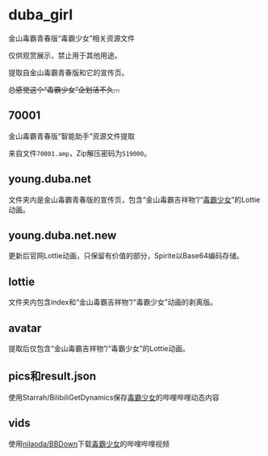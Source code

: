 # duba_girl
金山毒霸青春版“毒霸少女”相关资源文件

仅供观赏展示，禁止用于其他用途。

提取自金山毒霸青春版和它的宣传页。

~~总感觉这个“毒霸少女”企划活不久...~~

## 70001
金山毒霸青春版“智能助手”资源文件提取

来自文件`70001.amp`，Zip解压密码为`519000`。

## young.duba.net
文件夹内是金山毒霸青春版的宣传页，包含“金山毒霸吉祥物”/“[毒霸少女](https://space.bilibili.com/1266594350)”的Lottie动画。

## young.duba.net.new
更新后官网Lottie动画，只保留有价值的部分，Spirite以Base64编码存储。

## lottie
文件夹内包含index和“金山毒霸吉祥物”/“毒霸少女”动画的剥离版。

## avatar
提取后仅包含“金山毒霸吉祥物”/“毒霸少女”的Lottie动画。

## pics和result.json
使用Starrah/BilibiliGetDynamics保存[毒霸少女](https://space.bilibili.com/1266594350)的哔哩哔哩动态内容

## vids
使用[nilaoda/BBDown](https://github.com/nilaoda/BBDown)下载[毒霸少女](https://space.bilibili.com/1266594350)的哔哩哔哩视频